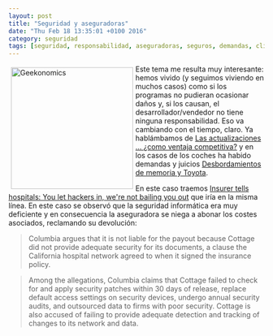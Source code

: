 ```yaml
---
layout: post
title: "Seguridad y aseguradoras"
date: "Thu Feb 18 13:35:01 +0100 2016"
category: seguridad
tags: [seguridad, responsabilidad, aseguradoras, seguros, demandas, clientes]
---
```






<a href="https://www.flickr.com/photos/fernand0/6997024785" title="Geekonomics"><img src="https://c2.staticflickr.com/8/7212/6997024785_1261f7d10d_m.jpg" width="240"  alt="Geekonomics" style="float:left; margin:5px"></a>
Este tema me resulta muy interesante: hemos vivido (y seguimos viviendo en muchos casos) como si los programas no pudieran ocasionar daños y, si los causan, el desarrollador/vendedor no tiene ninguna responsabilidad. Eso va cambiando con el tiempo, claro. Ya hablámbamos de [Las actualizaciones ... ¿como ventaja competitiva?](http://fernand0.github.io/Actualizaciones-Ventaja-Competitiva/) y en los casos de los coches ha habido demandas y juicios [Desbordamientos de memoria y Toyota](http://fernand0.github.io/Desbordamientos-De-Memoria-Y-Toyota/).

En este caso traemos [Insurer tells hospitals: You let hackers in, we're not bailing you out](http://www.theregister.co.uk/2015/05/28/cottage_healthcare_system_sued/) que iría en la misma línea. En este caso se observó que la seguridad informática era muy deficiente y en consecuencia la aseguradora se niega a abonar los costes asociados, reclamando su devolución:

> Columbia argues that it is not liable for the payout because Cottage did not provide adequate security for its documents, a clause the California hospital network agreed to when it signed the insurance policy.

> Among the allegations, Columbia claims that Cottage failed to check for and apply security patches within 30 days of release, replace default access settings on security devices, undergo annual security audits, and outsourced data to firms with poor security. Cottage is also accused of failing to provide adequate detection and tracking of changes to its network and data.
